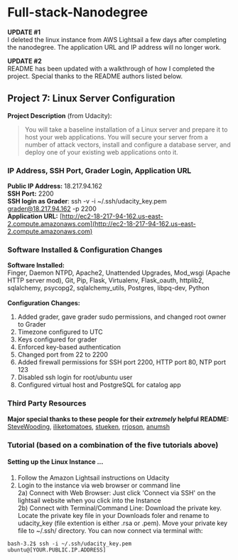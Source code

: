 # Full-stack-Nanodegree

**UPDATE #1** <br>
I deleted the linux instance from AWS Lightsail a few days after completing the nanodegree. The application URL and IP address will no longer work. <br>

**UPDATE #2** <br>
README has been updated with a walkthrough of how I completed the project. Special thanks to the README authors listed below. <br>

## Project 7: Linux Server Configuration
**Project Description** (from Udacity):
>You will take a baseline installation of a Linux server and prepare it to host your web applications. You will secure your server from a number of attack vectors, install and configure a database server, and deploy one of your existing web applications onto it.

### IP Address, SSH Port, Grader Login, Application URL
**Public IP Address:** 18.217.94.162 <br>
**SSH Port:** 2200 <br>
**SSH login as Grader**: ssh -v -i ~/.ssh/udacity_key.pem grader@18.217.94.162 -p 2200 <br>
**Application URL:** [http://ec2-18-217-94-162.us-east-2.compute.amazonaws.com](http://ec2-18-217-94-162.us-east-2.compute.amazonaws.com)
<br>

### Software Installed & Configuration Changes
**Software Installed:** <br>
Finger, Daemon NTPD, Apache2, Unattended Upgrades, Mod_wsgi (Apache HTTP server mod), Git, Pip, Flask, Virtualenv, Flask_oauth, httplib2, sqlalchemy, psycopg2, sqlalchemy_utils, Postgres, libpq-dev, Python
<br><br>
**Configuration Changes:** <br>
1) Added grader, gave grader sudo permissions, and changed root owner to Grader <br>
2) Timezone configured to UTC <br>
3) Keys configured for grader <br>
4) Enforced key-based authentication <br>
5) Changed port from 22 to 2200 <br>
6) Added firewall permissions for SSH port 2200, HTTP port 80, NTP port 123 <br>
7) Disabled ssh login for root/ubuntu user <br>
8) Configured virtual host and PostgreSQL for catalog app

### Third Party Resources
**Major special thanks to these people for their <i>extremely</i> helpful README:** </br>
[SteveWooding](https://github.com/SteveWooding/fullstack-nanodegree-linux-server-config),
[iliketomatoes](https://github.com/iliketomatoes/linux_server_configuration),
[stueken](https://github.com/stueken/FSND-P5_Linux-Server-Configuration),
[rrjoson](https://github.com/rrjoson/udacity-linux-server-configuration),
[anumsh](https://github.com/anumsh/Linux-Server-Configuration)

### Tutorial (based on a combination of the five tutorials above)
#### Setting up the Linux Instance ...
1) Follow the Amazon Lightsail instructions on Udacity <br>
2) Login to the instance via web browser or command line <br>
2a) Connect with Web Browser: Just click 'Connect via SSH' on the lightsail website when you click into the Instance <br>
2b) Connect with Terminal/Command Line: Download the private key. Locate the private key file in your Downloads foler and rename to udacity_key (file extention is either .rsa or .pem). Move your private key file to ~/.ssh/ directory. You can now connect via terminal with:
```
bash-3.2$ ssh -i ~/.ssh/udacity_key.pem ubuntu@[YOUR.PUBLIC.IP.ADDRESS]
```
#### 
